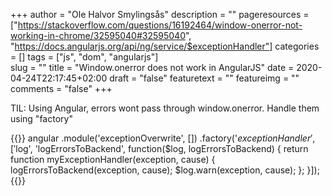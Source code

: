 +++
author = "Ole Halvor Smylingsås"
description = ""
pageresources = ["https://stackoverflow.com/questions/16192464/window-onerror-not-working-in-chrome/32595040#32595040", "https://docs.angularjs.org/api/ng/service/$exceptionHandler"]
categories = []
tags = ["js", "dom", "angularjs"]     
slug = ""
title = "Window.onerror does not work in AngularJS"
date = 2020-04-24T22:17:45+02:00
draft = "false"
featuretext = ""
featureimg = ""
comments = "false"
+++

TIL: Using Angular, errors wont pass through window.onerror. Handle them using "factory"
<!--more-->

{{<highlight js>}}
angular
    .module('exceptionOverwrite', [])
    .factory('$exceptionHandler', 
                ['$log', 'logErrorsToBackend', 
                function($log, logErrorsToBackend) {
                    return function myExceptionHandler(exception, cause) {
                    logErrorsToBackend(exception, cause);
                    $log.warn(exception, cause);
                };
            }]);
{{</highlight>}}